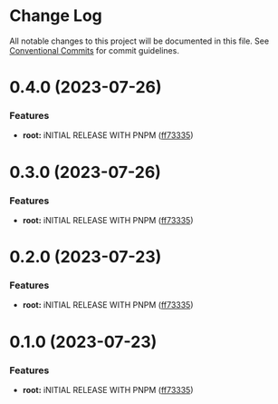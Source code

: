 # Change Log

All notable changes to this project will be documented in this file.
See [Conventional Commits](https://conventionalcommits.org) for commit guidelines.

# 0.4.0 (2023-07-26)


### Features

* **root:** iNITIAL RELEASE WITH PNPM ([ff73335](https://github.com/inscriptors/monorepo-template/commit/ff7333530d66e965b15443bce51e78d3e88f99c8))





# 0.3.0 (2023-07-26)


### Features

* **root:** iNITIAL RELEASE WITH PNPM ([ff73335](https://github.com/inscriptors/monorepo-template/commit/ff7333530d66e965b15443bce51e78d3e88f99c8))





# 0.2.0 (2023-07-23)


### Features

* **root:** iNITIAL RELEASE WITH PNPM ([ff73335](https://github.com/inscriptors/monorepo-template/commit/ff7333530d66e965b15443bce51e78d3e88f99c8))





# 0.1.0 (2023-07-23)


### Features

* **root:** iNITIAL RELEASE WITH PNPM ([ff73335](https://github.com/inscriptors/monorepo-template/commit/ff7333530d66e965b15443bce51e78d3e88f99c8))
